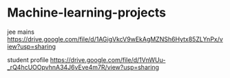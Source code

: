 # Machine-learning-projects

jee mains
https://drive.google.com/file/d/1AGigVkcV9wEkAgMZNSh6Hytx85ZLYnPx/view?usp=sharing

student profile
https://drive.google.com/file/d/1VnWUu-_rQ4hcUOOpvhnA34J6vEve4m7R/view?usp=sharing
